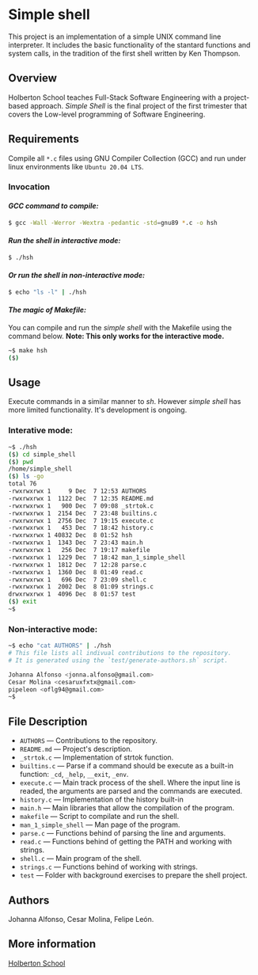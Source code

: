 # Simple shell

This project is an implementation of a simple UNIX command line interpreter. It includes the basic functionality of the stantard functions and system calls, in the tradition of the first shell written by Ken Thompson.

## Overview

Holberton School teaches Full-Stack Software Engineering with a project-based approach. *Simple Shell* is the final project of the first trimester that covers the Low-level programming of Software Engineering.

## Requirements

Compile all ```*.c``` files using GNU Compiler Collection (GCC) and run under linux environments like ```Ubuntu 20.04 LTS```.

### Invocation

#### *GCC command to compile:*
```sh
$ gcc -Wall -Werror -Wextra -pedantic -std=gnu89 *.c -o hsh
```

#### *Run the shell in interactive mode:*
```sh
$ ./hsh
```

#### *Or run the shell in non-interactive mode:*
```sh
$ echo "ls -l" | ./hsh
```

#### *The magic of Makefile:*

You can compile and run the *simple shell* with the Makefile using the command below. **Note: This only works for the interactive mode.**
```sh
~$ make hsh
($) 
```
## Usage

Execute commands in a similar manner to *sh*. However *simple shell* has more limited functionality. It's development is ongoing.

### Interative mode:

```sh
~$ ./hsh
($) cd simple_shell
($) pwd
/home/simple_shell
($) ls -go
total 76
-rwxrwxrwx 1     9 Dec  7 12:53 AUTHORS
-rwxrwxrwx 1  1122 Dec  7 12:35 README.md
-rwxrwxrwx 1   900 Dec  7 09:08 _strtok.c
-rwxrwxrwx 1  2154 Dec  7 23:48 builtins.c
-rwxrwxrwx 1  2756 Dec  7 19:15 execute.c
-rwxrwxrwx 1   453 Dec  7 18:42 history.c
-rwxrwxrwx 1 40832 Dec  8 01:52 hsh
-rwxrwxrwx 1  1343 Dec  7 23:43 main.h
-rwxrwxrwx 1   256 Dec  7 19:17 makefile
-rwxrwxrwx 1  1229 Dec  7 18:42 man_1_simple_shell
-rwxrwxrwx 1  1812 Dec  7 12:28 parse.c
-rwxrwxrwx 1  1360 Dec  8 01:49 read.c
-rwxrwxrwx 1   696 Dec  7 23:09 shell.c
-rwxrwxrwx 1  2002 Dec  8 01:09 strings.c
drwxrwxrwx 1  4096 Dec  8 01:57 test
($) exit
~$ 
```

### Non-interactive mode:

```sh
~$ echo "cat AUTHORS" | ./hsh
# This file lists all indivual contributions to the repository.
# It is generated using the `test/generate-authors.sh` script.

Johanna Alfonso <jonna.alfonso@gmail.com>
Cesar Molina <cesaruxfxtx@gmail.com>
pipeleon <oflg94@gmail.com>
~$ 
```

## File Description

- ``AUTHORS`` — Contributions to the repository.
- ``README.md`` — Project's description.
- ``_strtok.c`` — Implementation of strtok function.
- ``builtins.c`` — Parse if a command should be execute as a built-in function: ``_cd``, ``_help``, ``__exit``, ``_env``.
- ``execute.c`` — Main track process of the shell. Where the input line is readed, the arguments are parsed and the commands are executed.
- ``history.c`` — Implementation of the history built-in
- ``main.h`` — Main libraries that allow the compilation of the program.
- ``makefile`` — Script to compilate and run the shell.
- ``man_1_simple_shell`` — Man page of the program.
- ``parse.c`` — Functions behind of parsing the line and arguments.
- ``read.c`` — Functions behind of getting the PATH and working with strings.
- ``shell.c`` — Main program of the shell.
- ``strings.c`` — Functions behind of working with strings.
- ``test`` — Folder with background exercises to prepare the shell project.

## Authors

Johanna Alfonso, Cesar Molina, Felipe León.

## More information

[Holberton School](https://www.holbertonschool.com/)

